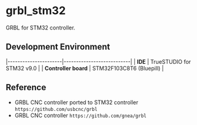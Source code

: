 # grbl_stm32
GRBL for STM32 controller.

## Development Environment
|----------------------|---------------------------|
| **IDE**              | TrueSTUDIO for STM32 v9.0 |
| **Controller board** | STM32F103C8T6 (Bluepill)  |

## Reference
- GRBL CNC controller ported to STM32 controller
```https://github.com/usbcnc/grbl```
- GRBL CNC controller
```https://github.com/gnea/grbl```

